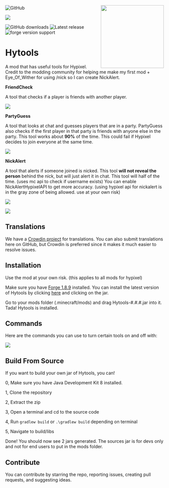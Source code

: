 
  

<img  align="right"  src="https://raw.githubusercontent.com/udu3324/Hytools/main/src/main/resources/logo.png"  height="200"  width="200">

  

<img  alt="GitHub"  src="https://img.shields.io/github/license/udu3324/Hytools">

  

<a title="Crowdin" target="_blank" href="https://crowdin.com/project/slimefunaddon"><img src="https://badges.crowdin.net/slimefunaddon/localized.svg"></a>

  

<img  alt="GitHub downloads"  src="https://img.shields.io/github/downloads/udu3324/hytools/total">

  

<img  alt="Latest release"  src="https://img.shields.io/github/v/release/udu3324/Hytools">

  

<img  alt="forge version support"  src="https://img.shields.io/badge/mod%20loader-Forge 1.8.9-e04e14">

  

# Hytools

A mod that has useful tools for Hypixel. Credit to the modding community for helping me make my first mod + Eye_Of_Wither for using /nick so I can create NickAlert.

  

**FriendCheck**

A tool that checks if a player is friends with another player.

![](https://media.discordapp.net/attachments/956773599644090379/1004243687900983406/unknown.png)

  

**PartyGuess**

A tool that looks at chat and guesses players that are in a party. PartyGuess also checks if the first player in that party is friends with anyone else in the party. This tool works about **90%** of the time. This could fail if Hypixel decides to join everyone at the same time.

![](https://media.discordapp.net/attachments/956773599644090379/1004244515642671115/unknown.png)

  

**NickAlert**

A tool that alerts if someone joined is nicked. This tool **will not reveal the person** behind the nick, but will just alert it in chat. This tool will half of the time. (uses mc api to check if username exists) You can enable NickAlertHypixelAPI to get more accuracy. (using hypixel api for nickalert is in the gray zone of being allowed. use at your own risk)

![](https://cdn.discordapp.com/attachments/956773599644090379/1004244058262220880/unknown.png)

![](https://media.discordapp.net/attachments/956773599644090379/964672960873000980/unknown.png)

  
## Translations

We have a [Crowdin project](https://crowdin.com/project/wurst7) for translations. You can also submit translations here on GitHub, but Crowdin is preferred since it makes it much easier to resolve issues.

## Installation

Use the mod at your own risk. (this applies to all mods for hypixel)

Make sure you have [Forge 1.8.9](https://files.minecraftforge.net/net/minecraftforge/forge/index_1.8.9.html) installed. You can install the latest version of Hytools by clicking [here](https://github.com/udu3324/Hytools/releases/latest) and clicking on the jar.

Go to your mods folder (.minecraft/mods) and drag Hytools-#.#.#.jar into it. Tada! Hytools is installed.

  

## Commands

Here are the commands you can use to turn certain tools on and off with:

![](https://cdn.discordapp.com/attachments/919010475679825960/1003739858184974416/unknown.png)

  

## Build From Source

If you want to build your own jar of Hytools, you can!

0, Make sure you have Java Development Kit 8 installed.

1, Clone the repository

2, Extract the zip

3, Open a terminal and cd to the source code

4, Run `gradlew build` or `.\gradlew build` depending on terminal

5, Navigate to build/libs

Done! You should now see 2 jars generated. The sources jar is for devs only and not for end users to put in the mods folder.

  

## Contribute

You can contribute by starring the repo, reporting issues, creating pull requests, and suggesting ideas.